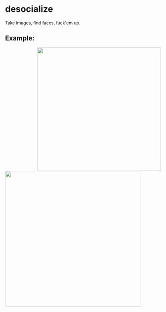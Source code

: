 # desocialize

Take images, find faces, fuck'em up.

## Example:

<img align='right'  width='400px'  src='https://user-images.githubusercontent.com/12866/39448373-99ea7844-4c79-11e8-911b-d7365f71ef55.jpg' /> <img align='left' width='440px' src='https://user-images.githubusercontent.com/12866/39448377-9d5fd80c-4c79-11e8-8f1e-fcb241a21e9f.jpg' />
